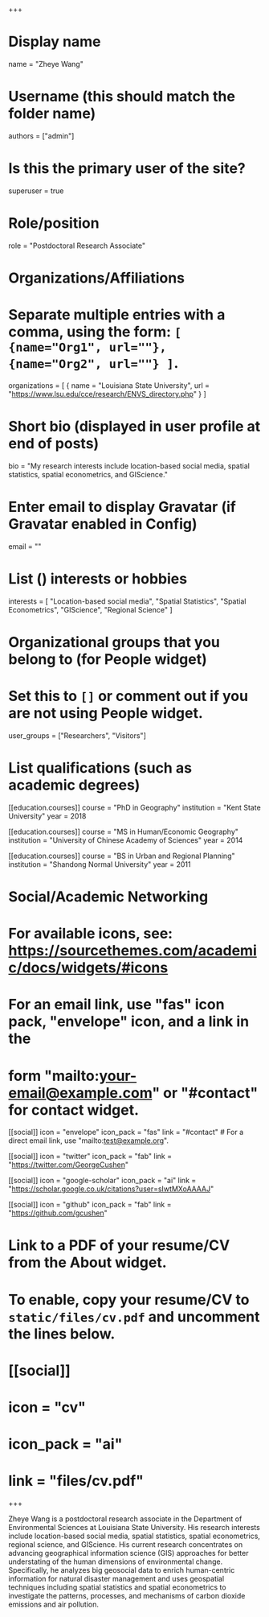 +++
# Display name
name = "Zheye Wang"

# Username (this should match the folder name)
authors = ["admin"]

# Is this the primary user of the site?
superuser = true

# Role/position
role = "Postdoctoral Research Associate"

# Organizations/Affiliations
#   Separate multiple entries with a comma, using the form: `[ {name="Org1", url=""}, {name="Org2", url=""} ]`.
organizations = [ { name = "Louisiana State University", url = "https://www.lsu.edu/cce/research/ENVS_directory.php" } ]

# Short bio (displayed in user profile at end of posts)
bio = "My research interests include location-based social media, spatial statistics, spatial econometrics, and GIScience."

# Enter email to display Gravatar (if Gravatar enabled in Config)
email = ""

# List () interests or hobbies
interests = [
  "Location-based social media",
  "Spatial Statistics",
  "Spatial Econometrics",
  "GIScience",
  "Regional Science"
]

# Organizational groups that you belong to (for People widget)
#   Set this to `[]` or comment out if you are not using People widget.
user_groups = ["Researchers", "Visitors"]

# List qualifications (such as academic degrees)
[[education.courses]]
  course = "PhD in Geography"
  institution = "Kent State University"
  year = 2018

[[education.courses]]
  course = "MS in Human/Economic Geography"
  institution = "University of Chinese Academy of Sciences"
  year = 2014

[[education.courses]]
  course = "BS in Urban and Regional Planning"
  institution = "Shandong Normal University"
  year = 2011

# Social/Academic Networking
# For available icons, see: https://sourcethemes.com/academic/docs/widgets/#icons
#   For an email link, use "fas" icon pack, "envelope" icon, and a link in the
#   form "mailto:your-email@example.com" or "#contact" for contact widget.

[[social]]
  icon = "envelope"
  icon_pack = "fas"
  link = "#contact"  # For a direct email link, use "mailto:test@example.org".

[[social]]
  icon = "twitter"
  icon_pack = "fab"
  link = "https://twitter.com/GeorgeCushen"

[[social]]
  icon = "google-scholar"
  icon_pack = "ai"
  link = "https://scholar.google.co.uk/citations?user=sIwtMXoAAAAJ"

[[social]]
  icon = "github"
  icon_pack = "fab"
  link = "https://github.com/gcushen"

# Link to a PDF of your resume/CV from the About widget.
# To enable, copy your resume/CV to `static/files/cv.pdf` and uncomment the lines below.
# [[social]]
#   icon = "cv"
#   icon_pack = "ai"
#   link = "files/cv.pdf"

+++

Zheye Wang is a postdoctoral research associate in the Department of Environmental Sciences at Louisiana State University. His research interests include location-based social media, spatial statistics, spatial econometrics, regional science, and GIScience. His current research concentrates on advancing geographical information science (GIS) approaches for better understating of the human dimensions of environmental change. Specifically, he analyzes big geosocial data to enrich human-centric information for natural disaster management and uses geospatial techniques including spatial statistics and spatial econometrics to investigate the patterns, processes, and mechanisms of carbon dioxide emissions and air pollution.
